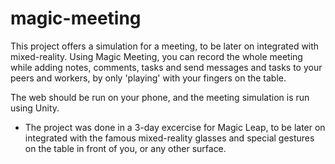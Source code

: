 # magic-meeting

This project offers a simulation for a meeting, to be later on integrated with mixed-reality.
Using Magic Meeting, you can record the whole meeting while adding notes, comments, tasks and send messages and tasks to your peers and workers, by only 'playing' with your fingers on the table. 

The web should be run on your phone, and the meeting simulation is run using Unity.

* The project was done in a 3-day excercise for Magic Leap, to be later on integrated with the famous mixed-reality glasses and special gestures on the table in front of you, or any other surface.
